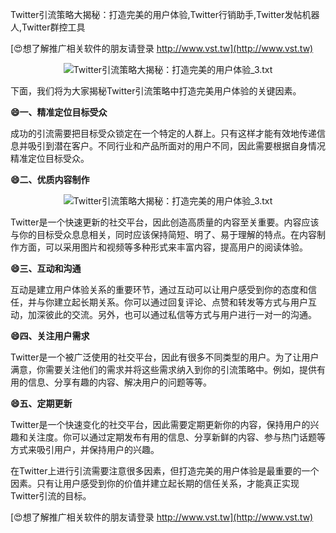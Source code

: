 Twitter引流策略大揭秘：打造完美的用户体验,Twitter行销助手,Twitter发帖机器人,Twitter群控工具

[😍想了解推广相关软件的朋友请登录 http://www.vst.tw](http://www.vst.tw)

 <center><img src="https://vst.tw/MP4/tuiguang/png/0.png" alt="Twitter引流策略大揭秘：打造完美的用户体验_3.txt"></center>

下面，我们将为大家揭秘Twitter引流策略中打造完美用户体验的关键因素。

**😄一、精准定位目标受众**

成功的引流需要把目标受众锁定在一个特定的人群上。只有这样才能有效地传递信息并吸引到潜在客户。不同行业和产品所面对的用户不同，因此需要根据自身情况精准定位目标受众。

**😄二、优质内容制作**

 <center><img src="https://vst.tw/MP4/tuiguang/png/1.png" alt="Twitter引流策略大揭秘：打造完美的用户体验_3.txt"></center>

Twitter是一个快速更新的社交平台，因此创造高质量的内容至关重要。内容应该与你的目标受众息息相关，同时应该保持简短、明了、易于理解的特点。在内容制作方面，可以采用图片和视频等多种形式来丰富内容，提高用户的阅读体验。

**😄三、互动和沟通**

互动是建立用户体验关系的重要环节，通过互动可以让用户感受到你的态度和信任，并与你建立起长期关系。你可以通过回复评论、点赞和转发等方式与用户互动，加深彼此的交流。另外，也可以通过私信等方式与用户进行一对一的沟通。

**😄四、关注用户需求**

Twitter是一个被广泛使用的社交平台，因此有很多不同类型的用户。为了让用户满意，你需要关注他们的需求并将这些需求纳入到你的引流策略中。例如，提供有用的信息、分享有趣的内容、解决用户的问题等等。

**😄五、定期更新**

Twitter是一个快速变化的社交平台，因此需要定期更新你的内容，保持用户的兴趣和关注度。你可以通过定期发布有用的信息、分享新鲜的内容、参与热门话题等方式来吸引用户，并保持用户的兴趣。

在Twitter上进行引流需要注意很多因素，但打造完美的用户体验是最重要的一个因素。只有让用户感受到你的价值并建立起长期的信任关系，才能真正实现Twitter引流的目标。

[😍想了解推广相关软件的朋友请登录 http://www.vst.tw](http://www.vst.tw)




